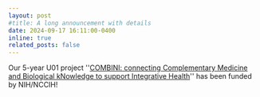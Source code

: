 ```yaml
---
layout: post
#title: A long announcement with details
date: 2024-09-17 16:11:00-0400
inline: true
related_posts: false
---
```


Our 5-year U01 project ''[COMBINI: connecting Complementary Medicine and Biological kNowledge to support Integrative Health](https://reporter.nih.gov/search/CUrvF8wydEaPadt4gpzU8Q/project-details/10941569)'' has been funded by NIH/NCCIH! 

